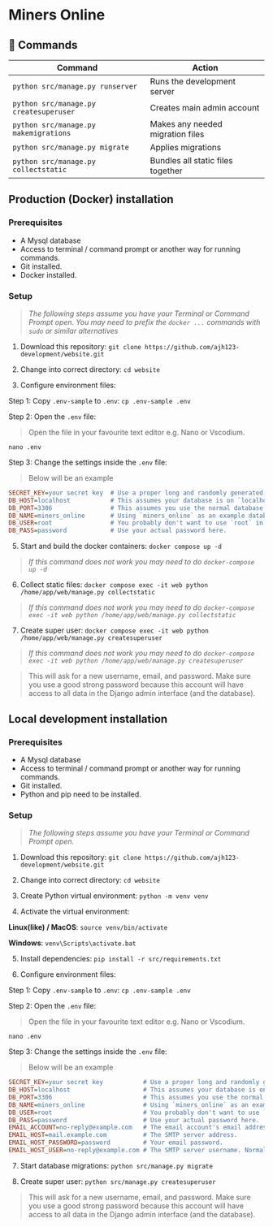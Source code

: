 # Miners Online



## 🧞 Commands

| Command                                | Action                            |
| -------------------------------------- | --------------------------------- |
| `python src/manage.py runserver `      | Runs the development server       |
| `python src/manage.py createsuperuser` | Creates main admin account        |
| `python src/manage.py makemigrations`  | Makes any needed migration files  |
| `python src/manage.py migrate`         | Applies migrations                |
| `python src/manage.py collectstatic`   | Bundles all static files together |

## Production (Docker) installation

### Prerequisites
* A Mysql database
* Access to terminal / command prompt or another way for running commands.
* Git installed.
* Docker installed.

### Setup
> *The following steps assume you have your Terminal or Command Prompt open.*
> *You may need to prefix the `docker ...` commands with `sudo` or similar alternatives*

1. Download this repository:
`git clone https://github.com/ajh123-development/website.git`

2. Change into correct directory:
`cd website`

3. Configure environment files:

Step 1: Copy `.env-sample` to `.env`:
`cp .env-sample .env`

Step 2: Open the `.env` file:
> Open the file in your favourite text editor e.g. Nano or Vscodium.

`nano .env`

Step 3: Change the settings inside the `.env` file:
> Below will be an example
```ini
SECRET_KEY=your secret key  # Use a proper long and randomly generated key.
DB_HOST=localhost			# This assumes your database is on `localhost`.
DB_PORT=3306				# This assumes you use the normal database ports.
DB_NAME=miners_online		# Using `miners_online` as an example database name.
DB_USER=root				# You probably don't want to use `root` in production!
DB_PASS=password			# Use your actual password here.
```

5. Start and build the docker containers:
`docker compose up -d`
> *If this command does not work you may need to do `docker-compose up -d`*

6. Collect static files:
`docker compose exec -it web python /home/app/web/manage.py collectstatic`
> *If this command does not work you may need to do `docker-compose exec -it web python /home/app/web/manage.py collectstatic`*

7. Create super user:
`docker compose exec -it web python /home/app/web/manage.py createsuperuser`
> *If this command does not work you may need to do `docker-compose exec -it web python /home/app/web/manage.py createsuperuser`*

> This will ask for a new username, email, and password. Make sure you use a good strong password because this account will have access to all data in the Django admin interface (and the database).

## Local development installation

### Prerequisites
* A Mysql database
* Access to terminal / command prompt or another way for running commands.
* Git installed.
* Python and pip need to be installed.

### Setup
> *The following steps assume you have your Terminal or Command Prompt open.*

1. Download this repository:
`git clone https://github.com/ajh123-development/website.git`

2. Change into correct directory:
`cd website`

3. Create Python virtual environment:
`python -m venv venv`

4. Activate the virtual environment:

**Linux(like) / MacOS**:
`source venv/bin/activate`

**Windows**:
`venv\Scripts\activate.bat`

5. Install dependencies:
`pip install -r src/requirements.txt`

6. Configure environment files:

Step 1: Copy `.env-sample` to `.env`:
`cp .env-sample .env`

Step 2: Open the `.env` file:
> Open the file in your favourite text editor e.g. Nano or Vscodium.

`nano .env`

Step 3: Change the settings inside the `.env` file:
> Below will be an example
```ini
SECRET_KEY=your secret key           # Use a proper long and randomly generated key.
DB_HOST=localhost			         # This assumes your database is on `localhost`.
DB_PORT=3306				         # This assumes you use the normal database ports.
DB_NAME=miners_online		         # Using `miners_online` as an example database name.
DB_USER=root				         # You probably don't want to use `root` in production!
DB_PASS=password			         # Use your actual password here.
EMAIL_ACCOUNT=no-reply@example.com   # The email account's email address.
EMAIL_HOST=mail.example.com          # The SMTP server address.
EMAIL_HOST_PASSWORD=password         # Your email password.
EMAIL_HOST_USER=no-reply@example.com # The SMTP server username. Normally just your email address.
```

7. Start database migrations:
`python src/manage.py migrate`

8. Create super user:
`python src/manage.py createsuperuser`
> This will ask for a new username, email, and password. Make sure you use a good strong password because this account will have access to all data in the Django admin interface (and the database).
